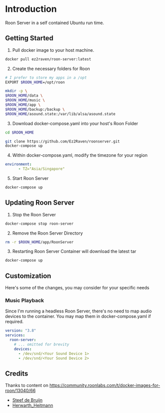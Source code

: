 # Introduction
Roon Server in a self contained Ubuntu run time.

## Getting Started
1. Pull docker image to your host machine.
```bash
docker pull ez2raven/roon-server:latest
```
2. Create the necessary folders for Roon

```bash
# I prefer to store my apps in a /opt
EXPORT $ROON_HOME=/opt/roon

mkdir -p \ 
$ROON_HOME/data \ 
$ROON_HOME/music \
$ROON_HOME/app \
$ROON_HOME/backup:/backup \
$ROON_HOME/asound.state:/var/lib/alsa/asound.state 
```
3. Download docker-compose.yaml into your host's Roon Folder
```bash
cd $ROON_HOME

git clone https://github.com/Ez2Raven/roonserver.git
docker-compose up
```

4. Within docker-compose.yaml, modify the timezone for your region
```yaml
environment:
      - TZ="Asia/Singapore"
```

5. Start Roon Server
```bash
docker-compose up
```

## Updating Roon Server
1. Stop the Roon Server

```bash
docker-compose stop roon-server
```

2. Remove the Roon Server Directory
```bash
rm -r $ROON_HOME/app/RoonServer
```

3. Restarting Roon Server Container will download the latest tar
```bash
docker-compose up
```

## Customization
Here's some of the changes, you may consider for your specific needs 

### Music Playback
Since I'm running a headless Roon Server, there's no need to map audio devices to the container.
You may map them in docker-compose.yaml if required.
```yaml
version: "3.8"
services:
  roon-server:
    # ... omitted for brevity
    devices:
      - /dev/snd/<Your Sound Device 1>
      - /dev/snd/<Your Sound Device 2>
```

## Credits
Thanks to content on https://community.roonlabs.com/t/docker-images-for-roon/13040/66

* [Steef de Bruijn](https://community.roonlabs.com/u/Steef_de_Bruijn)
* [Herwarth_Heitmann](https://community.roonlabs.com/u/Herwarth_Heitmann)